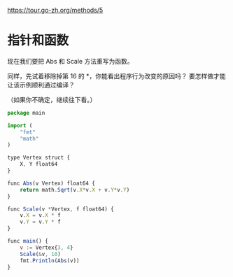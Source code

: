 https://tour.go-zh.org/methods/5

# 指针和函数

现在我们要把 Abs 和 Scale 方法重写为函数。

同样，先试着移除掉第 16 的 *，你能看出程序行为改变的原因吗？ 要怎样做才能让该示例顺利通过编译？

（如果你不确定，继续往下看。）

```js
package main

import (
	"fmt"
	"math"
)

type Vertex struct {
	X, Y float64
}

func Abs(v Vertex) float64 {
	return math.Sqrt(v.X*v.X + v.Y*v.Y)
}

func Scale(v *Vertex, f float64) {
	v.X = v.X * f
	v.Y = v.Y * f
}

func main() {
	v := Vertex{3, 4}
	Scale(&v, 10)
	fmt.Println(Abs(v))
}
```
